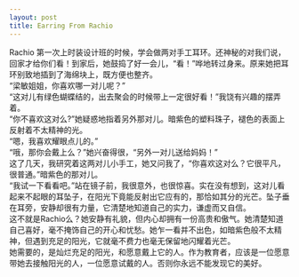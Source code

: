```yaml
---
layout: post
title: Earring From Rachio
---
```


<p>Rachio 第一次上时装设计班的时候，学会做两对手工耳环。还神秘的对我们说，回家才给你们看！到家后，她鼓捣了好一会儿，“看！”哗地转过身来。原来她把耳环别致地插到了海绵块上，既方便也整齐。<br />
“梁敏姐姐，你喜欢哪一对儿呢？”<br />
“这对儿有绿色蝴蝶结的，出去聚会的时候带上一定很好看！”我饶有兴趣的摆弄着。<br />
“你不喜欢这对么?”她疑惑地指着另外那对儿。暗紫色的塑料珠子，褪色的表面上反射着不太精神的光。<br />
“嗯，我喜欢耀眼点儿的。”<br />
“哦，那你会戴上么？”她兴奋得很，“另外一对儿送给妈妈！”<br />
这了几天，我研究着这两对儿小手工，她又问我了，“你喜欢这对么？它很平凡，很普通。”暗紫色的那对儿。<br />
“我试一下看看吧。”站在镜子前，我很意外，也很惊喜。实在没有想到，这对儿看起来不起眼的耳坠子，在阳光下竟能反射出它应有的，那恰如其分的光芒。坠子垂在耳旁，安静却很有力量，它清楚地知道自己的实力，谦虚而又自信。<br />
这不就是Rachio么？她安静有礼貌，但内心却拥有一份高贵和傲气。她清楚知道自己喜好，毫不掩饰自己的开心和忧愁。她乍一看并不出色，如暗紫色般不太精神，但遇到充足的阳光，它就毫不费力也毫无保留地闪耀着光芒。<br />
她需要的，是灿烂充足的阳光，和愿意戴上它的人。作为教育者，应该是一位愿意带她去接触阳光的人，一位愿意试戴的人。否则你永远不能发现它的美好。</p>
